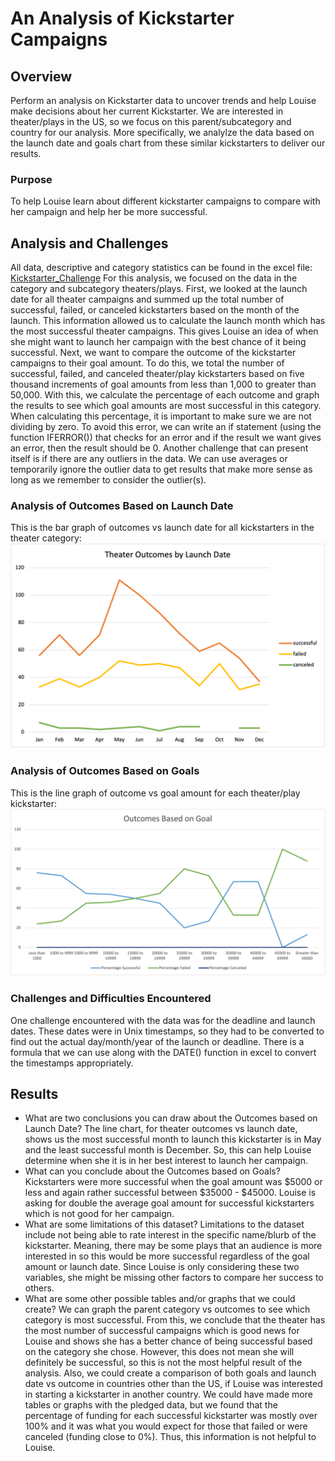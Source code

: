 # An Analysis of Kickstarter Campaigns
## Overview
Perform an analysis on Kickstarter data to uncover trends and help Louise make decisions about her current Kickstarter.
We are interested in theater/plays in the US, so we focus on this parent/subcategory and country for our analysis.
More specifically, we analylze the data based on the launch date and goals chart from these similar kickstarters to deliver our results.
### Purpose
To help Louise learn about different kickstarter campaigns to compare with her campaign and help her be more successful.
## Analysis and Challenges
All data, descriptive and category statistics can be found in the excel file: [Kickstarter_Challenge](https://github.com/kmaluccio/kickstarter-analysis/blob/main/Kickstarter_Challenge.xlsx)
For this analysis, we focused on the data in the category and subcategory theaters/plays. First, we looked at the launch date for all theater campaigns and summed up the total number of successful, failed, or canceled kickstarters based on the month of the launch. This information allowed us to calculate the launch month which has the most successful theater campaigns. This gives Louise an idea of when she might want to launch her campaign with the best chance of it being successful. Next, we want to compare the outcome of the kickstarter campaigns to their goal amount. To do this, we total the number of successful, failed, and canceled theater/play kickstarters based on five thousand increments of goal amounts from less than 1,000 to greater than 50,000. With this, we calculate the percentage of each outcome and graph the results to see which goal amounts are most successful in this category. When calculating this percentage, it is important to make sure we are not dividing by zero. To avoid this error, we can write an if statement (using the function IFERROR()) that checks for an error and if the result we want gives an error, then the result should be 0. Another challenge that can present itself is if there are any outliers in the data. We can use averages or temporarily ignore the outlier data to get results that make more sense as long as we remember to consider the outlier(s). 

### Analysis of Outcomes Based on Launch Date
This is the bar graph of outcomes vs launch date for all kickstarters in the theater category: ![Theater_Outcomes_vs_Launch](https://github.com/kmaluccio/kickstarter-analysis/blob/main/Resources/Theater_Outcomes_vs_Launch.png)

### Analysis of Outcomes Based on Goals
This is the line graph of outcome vs goal amount for each theater/play kickstarter: ![Outcomes_vs_Goals](https://github.com/kmaluccio/kickstarter-analysis/blob/main/Resources/Outcomes_vs_Goals.png)

### Challenges and Difficulties Encountered
One challenge encountered with the data was for the deadline and launch dates. These dates were in Unix timestamps, so they had to be converted to find out the actual day/month/year of the launch or deadline. There is a formula that we can use along with the DATE() function in excel to convert the timestamps appropriately.
## Results

- What are two conclusions you can draw about the Outcomes based on Launch Date?
The line chart, for theater outcomes vs launch date, shows us the most successful month to launch this kickstarter is in May and the least successful month is December. So, this can help Louise determine when she it is in her best interest to launch her campaign.
- What can you conclude about the Outcomes based on Goals?
Kickstarters were more successful when the goal amount was $5000 or less and again rather successful between $35000 - $45000. Louise is asking for double the average goal amount for successful kickstarters which is not good for her campaign.
- What are some limitations of this dataset?
Limitations to the dataset include not being able to rate interest in the specific name/blurb of the kickstarter. Meaning, there may be some plays that an audience is more interested in so this would be more successful regardless of the goal amount or launch date. Since Louise is only considering these two variables, she might be missing other factors to compare her success to others.
- What are some other possible tables and/or graphs that we could create?
We can graph the parent category vs outcomes to see which category is most successful. From this, we conclude that the theater has the most number of successful campaigns which is good news for Louise and shows she has a better chance of being successful based on the category she chose. However, this does not mean she will definitely be successful, so this is not the most helpful result of the analysis. Also, we could create a comparison of both goals and launch date vs outcome in countries other than the US, if Louise was interested in starting a kickstarter in another country. We could have made more tables or graphs with the pledged data, but we found that the percentage of funding for each successful kickstarter was mostly over 100% and it was what you would expect for those that failed or were canceled (funding close to 0%). Thus, this information is not helpful to Louise.
